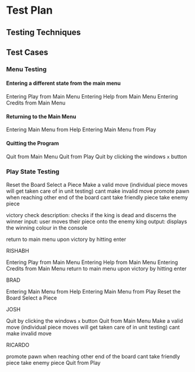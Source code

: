 # Test Plan

## Testing Techniques

## Test Cases

### Menu Testing
#### Entering a different state from the main menu
Entering Play from Main Menu
Entering Help from Main Menu
Entering Credits from Main Menu
#### Returning to the Main Menu
Entering Main Menu from Help 
Entering Main Menu from Play 
#### Quitting the Program
Quit from Main Menu
Quit from Play
Quit by clicking the windows `x` button

### Play State Testing
Reset the Board 
Select a Piece
Make a valid move (individual piece moves will get taken care of in unit testing)
cant make invalid move 
promote pawn when reaching other end of the board
cant take friendly piece
take enemy piece

victory check
   description:
      checks if the king is dead and discerns the winner
   input: 
      user moves their piece onto the enemy king
   output: 
      displays the winning colour in the console

return to main menu upon victory by hitting enter




RISHABH

Entering Play from Main Menu
Entering Help from Main Menu
Entering Credits from Main Menu
return to main menu upon victory by hitting enter


BRAD

Entering Main Menu from Help 
Entering Main Menu from Play 
Reset the Board 
Select a Piece


JOSH

Quit by clicking the windows `x` button
Quit from Main Menu
Make a valid move (individual piece moves will get taken care of in unit testing)
cant make invalid move 


RICARDO 

promote pawn when reaching other end of the board
cant take friendly piece
take enemy piece
Quit from Play
